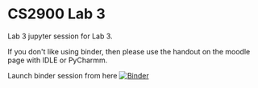 # CS2900 Lab 3
Lab 3 jupyter session for Lab 3. 

If you don't like using binder, then please use the handout on the moodle page with IDLE or PyCharmm.

Launch binder session from here
[![Binder](https://mybinder.org/badge_logo.svg)](https://mybinder.org/v2/gh/hughshanahan/CS2900-Lab-3/3633c38669dcb8b48c499ca7c07c4fd174a19cc5)
